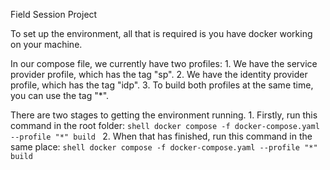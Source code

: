 Field Session Project

To set up the environment, all that is required is you have docker working on your machine.

In our compose file, we currently have two profiles:
    1. We have the service provider profile, which has the tag "sp".
    2. We have the identity provider profile, which has the tag "idp".
    3. To build both profiles at the same time, you can use the tag "*".

There are two stages to getting the environment running. 
    1. Firstly, run this command in the root folder:
    ```shell
    docker compose -f docker-compose.yaml --profile "*" build
    ```
    2. When that has finished, run this command in the same place:
    ```shell
    docker compose -f docker-compose.yaml --profile "*" build
    ```